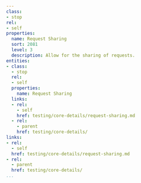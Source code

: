 ```yaml
---
class:
- stop
rel:
- self
properties:
  name: Request Sharing
  sort: 2081
  level: 3
  description: Allow for the sharing of requests.
entities:
- class:
  - stop
  rel:
  - self
  properties:
    name: Request Sharing
  links:
  - rel:
    - self
    href: testing/core-details/request-sharing.md
  - rel:
    - parent
    href: testing/core-details/
links:
- rel:
  - self
  href: testing/core-details/request-sharing.md
- rel:
  - parent
  href: testing/core-details/
...
```

